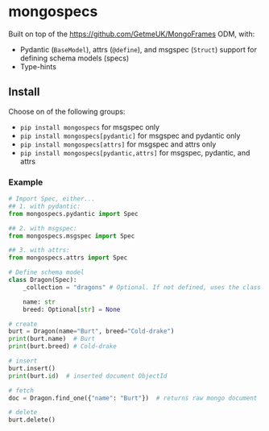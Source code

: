 # mongospecs

Built on top of the https://github.com/GetmeUK/MongoFrames ODM, with:
- Pydantic (`BaseModel`), attrs (`@define`), and msgspec (`Struct`) support for defining schema models (specs)
- Type-hints

## Install
Choose on of the following groups:
* `pip install mongospecs` for msgspec only
* `pip install mongospecs[pydantic]` for msgspec and pydantic only
* `pip install mongospecs[attrs]` for msgspec and attrs only
* `pip install mongospecs[pydantic,attrs]` for msgspec, pydantic, and attrs

### Example
```python
# Import Spec, either...
## 1. with pydantic:
from mongospecs.pydantic import Spec

## 2. with msgspec:
from mongospecs.msgspec import Spec

## 3. with attrs:
from mongospecs.attrs import Spec

# Define schema model
class Dragon(Spec):
    _collection = "dragons" # Optional. If not defined, uses the class name by default.

    name: str
    breed: Optional[str] = None

# create
burt = Dragon(name="Burt", breed="Cold-drake")
print(burt.name)  # Burt
print(burt.breed) # Cold-drake

# insert
burt.insert()
print(burt.id)  # inserted document ObjectId

# fetch
doc = Dragon.find_one({"name": "Burt"})  # returns raw mongo document

# delete
burt.delete()
```
